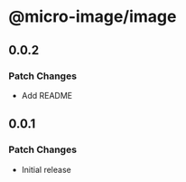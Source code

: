 # @micro-image/image

## 0.0.2

### Patch Changes

- Add README

## 0.0.1

### Patch Changes

- Initial release
